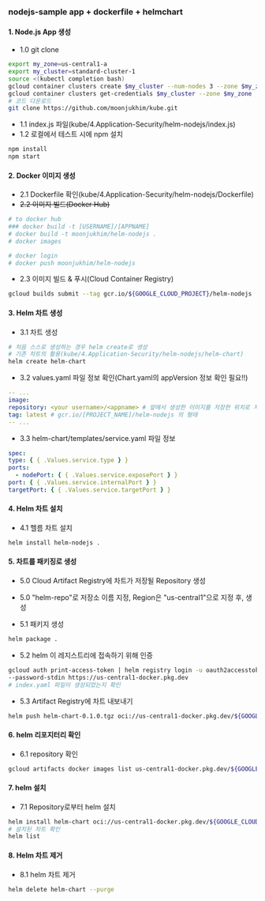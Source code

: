 ### nodejs-sample app + dockerfile + helmchart

#### 1. Node.js App 생성

- 1.0 git clone

```bash
export my_zone=us-central1-a
export my_cluster=standard-cluster-1
source <(kubectl completion bash)
gcloud container clusters create $my_cluster --num-nodes 3 --zone $my_zone --enable-ip-alias
gcloud container clusters get-credentials $my_cluster --zone $my_zone
# 코드 다운로드
git clone https://github.com/moonjukhim/kube.git
```

- 1.1 index.js 파일(kube/4.Application-Security/helm-nodejs/index.js)
- 1.2 로컬에서 테스트 시에 npm 설치

```bash
npm install
npm start
```

#### 2. Docker 이미지 생성

- 2.1 Dockerfile 확인(kube/4.Application-Security/helm-nodejs/Dockerfile)
- ~~2.2 이미지 빌드(Docker Hub)~~

```bash
# to docker hub
### docker build -t [USERNAME]/[APPNAME]
# docker build -t moonjukhim/helm-nodejs .
# docker images

# docker login
# docker push moonjukhim/helm-nodejs
```

- 2.3 이미지 빌드 & 푸시(Cloud Container Registry)

```bash
gcloud builds submit --tag gcr.io/${GOOGLE_CLOUD_PROJECT}/helm-nodejs .
```

#### 3. Helm 차트 생성

- 3.1 차트 생성

```bash
# 처음 스스로 생성하는 경우 helm create로 생성
# 기존 차트의 활용(kube/4.Application-Security/helm-nodejs/helm-chart)
helm create helm-chart
```

- 3.2 values.yaml 파일 정보 확인(Chart.yaml의 appVersion 정보 확인 필요!!)

```yaml
-- ...
image:
repository: <your username>/<appname> # 앞에서 생성한 이미지를 저장한 위치로 지정
tag: latest # gcr.io/[PROJECT_NAME]/helm-nodejs 의 형태
-- ...
```

- 3.3 helm-chart/templates/service.yaml 파일 정보

```yaml
spec:
type: { { .Values.service.type } }
ports:
  - nodePort: { { .Values.service.exposePort } }
port: { { .Values.service.internalPort } }
targetPort: { { .Values.service.targetPort } }
```

#### 4. Helm 차트 설치

- 4.1 헬름 차트 설치

```bash
helm install helm-nodejs .
```

#### 5. 차트를 패키징로 생성

- 5.0 Cloud Artifact Registry에 차트가 저장될 Repository 생성
- 5.0 "helm-repo"로 저장소 이름 지정, Region은 "us-central1"으로 지정 후, 생성

- 5.1 패키지 생성

```bash
helm package .
```

- 5.2 helm 이 레지스트리에 접속하기 위해 인증

```bash
gcloud auth print-access-token | helm registry login -u oauth2accesstoken \
--password-stdin https://us-central1-docker.pkg.dev
# index.yaml 파일이 생성되었는지 확인
```

- 5.3 Artifact Registry에 차트 내보내기

```bash
helm push helm-chart-0.1.0.tgz oci://us-central1-docker.pkg.dev/${GOOGLE_CLOUD_PROJECT}/helm-repo
```

#### 6. helm 리포지터리 확인

- 6.1 repository 확인

```bash
gcloud artifacts docker images list us-central1-docker.pkg.dev/${GOOGLE_CLOUD_PROJECT}/helm-repo
```

#### 7. helm 설치

- 7.1 Repository로부터 helm 설치

```bash
helm install helm-chart oci://us-central1-docker.pkg.dev/${GOOGLE_CLOUD_PROJECT}/helm-repo/helm-chart --version 0.1.0
# 설치된 차트 확인
helm list
```

#### 8. Helm 차트 제거

- 8.1 helm 차트 제거

```bash
helm delete helm-chart --purge
```

